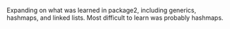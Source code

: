 Expanding on what was learned in package2, including generics, hashmaps, and linked lists. Most difficult to learn was probably hashmaps.
